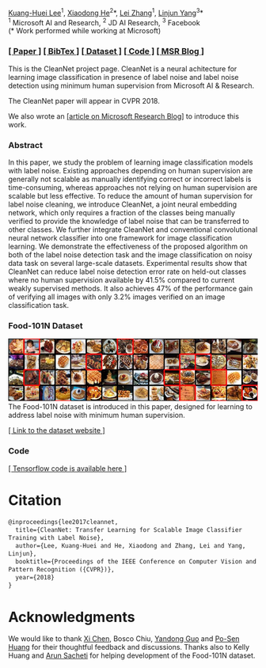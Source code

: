 [Kuang-Huei Lee](https://kuanghuei.github.io)<sup>1</sup>, [Xiaodong He](https://scholar.google.com/citations?user=W5WbqgoAAAAJ)<sup>2</sup>\*, [Lei Zhang](https://www.microsoft.com/en-us/research/people/leizhang/)<sup>1</sup>, [Linjun Yang](https://scholar.google.com/citations?user=cvgKxDQAAAAJ)<sup>3</sup>\*<br>
<sup>1</sup> Microsoft AI and Research, <sup>2</sup> JD AI Research, <sup>3</sup> Facebook<br>
(* Work performed while working at Microsoft)

### [[ Paper ]](https://arxiv.org/abs/1711.07131) [[ BibTex ]](./docs/bibtex/cleannet.bib) [[ Dataset ]](https://kuanghuei.github.io/Food-101N) [[ Code ]](https://github.com/kuanghuei/clean-net) [[ MSR Blog ]](https://www.microsoft.com/en-us/research/blog/using-transfer-learning-to-address-label-noise-for-large-scale-image-classification/)

This is the CleanNet project page. CleanNet is a neural achitecture for learning image classification in presence of label noise and label noise detection using minimum human supervision from Microsoft AI & Research. 

The CleanNet paper will appear in CVPR 2018.

We also wrote an [[article on Microsoft Research Blog]](https://www.microsoft.com/en-us/research/blog/using-transfer-learning-to-address-label-noise-for-large-scale-image-classification/) to introduce this work.

### Abstract

In this paper, we study the problem of learning image classification models with label noise. Existing approaches depending on human supervision are generally not scalable as manually identifying correct or incorrect labels is time-consuming, whereas approaches not relying on human supervision are scalable but less effective. To reduce the amount of human supervision for label noise cleaning, we introduce CleanNet, a joint neural embedding network, which only requires a fraction of the classes being manually verified to provide the knowledge of label noise that can be transferred to other classes. We further integrate CleanNet and conventional convolutional neural network classifier into one framework for image classification learning. We demonstrate the effectiveness of the proposed algorithm on both of the label noise detection task and the image classification on noisy data task on several large-scale datasets. Experimental results show that CleanNet can reduce label noise detection error rate on held-out classes where no human supervision available by 41.5% compared to current weakly supervised methods. It also achieves 47% of the performance gain of verifying all images with only 3.2% images verified on an image classification task.

### Food-101N Dataset
<img src='docs/figs/f101n_example.jpg'><br>
The Food-101N dataset is introduced in this paper, designed for learning to address label noise with minimum human supervision. 

[[ Link to the dataset website ]](https://kuanghuei.github.io/Food-101N)

### Code

[[ Tensorflow code is available here ]](https://github.com/kuanghuei/clean-net)

# Citation

```
@inproceedings{lee2017cleannet,
  title={CleanNet: Transfer Learning for Scalable Image Classifier Training with Label Noise},
  author={Lee, Kuang-Huei and He, Xiaodong and Zhang, Lei and Yang, Linjun},
  booktitle={Proceedings of the IEEE Conference on Computer Vision and Pattern Recognition ({CVPR})},
  year={2018}
}
```

# Acknowledgments

We would like to thank [Xi Chen](https://sites.google.com/site/xichenstephen/), Bosco Chiu, [Yandong Guo](https://www.microsoft.com/en-us/research/people/yag/) and [Po-Sen Huang](https://posenhuang.github.io/) for their thoughtful feedback and discussions. Thanks also to Kelly Huang and [Arun Sacheti](https://www.linkedin.com/in/asacheti/) for helping development of the Food-101N dataset.
